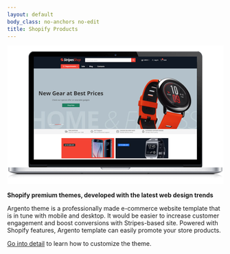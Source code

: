 ```yaml
---
layout: default
body_class: no-anchors no-edit
title: Shopify Products
---
```


![Argento Stripes](/images/shopify/stripes-homepage-1.png)

**Shopify premium themes, developed with the latest web design trends**

Argento theme is a professionally made e-commerce website template that is in tune with mobile and desktop. It would be easier to increase customer engagement and boost conversions with Stripes-based site. Powered with Shopify features, Argento template can easily promote your store products.   

[Go into detail](https://docs.swissuplabs.com/shopify/argento/stripes/) to learn how to customize the theme.
